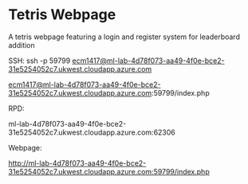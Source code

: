 # Tetris Webpage
A tetris webpage featuring a login and register system for leaderboard addition


SSH:
ssh -p 59799 ecm1417@ml-lab-4d78f073-aa49-4f0e-bce2-31e5254052c7.ukwest.cloudapp.azure.com

ecm1417@ml-lab-4d78f073-aa49-4f0e-bce2-31e5254052c7.ukwest.cloudapp.azure.com:59799/index.php

RPD:

ml-lab-4d78f073-aa49-4f0e-bce2-31e5254052c7.ukwest.cloudapp.azure.com:62306

Webpage:

http://ml-lab-4d78f073-aa49-4f0e-bce2-31e5254052c7.ukwest.cloudapp.azure.com:59799/index.php
